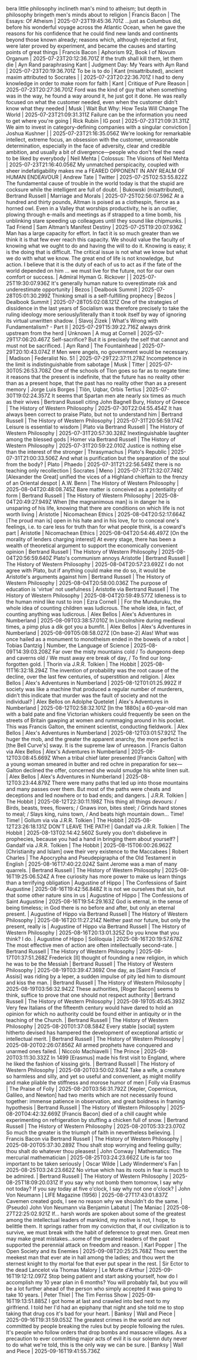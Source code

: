 bera little philosophy inclineth man's mind to atheism; but depth in philosophy bringeth men's minds about to religion | Francis Bacon | The Essays: Of Atheism | 2025-07-23T19:45:36.701Z
…just as Columbus did, before his wonderful voyage across the Atlantic Ocean, when he gave the reasons for his confidence that he could find new lands and continents beyond those known already; reasons which, although rejected at first, were later proved by experiment, and became the causes and starting points of great things | Francis Bacon | Aphorism 92, Book I of Novum Organum | 2025-07-23T20:12:36.701Z
If the truth shall kill them, let them die | Ayn Rand paraphrasing Kant | Judgment Day: My Years with Ayn Rand | 2025-07-23T20:19:36.701Z
To be is to do | Kant (misattributed), ancient maxim attributed to Socrates | | 2025-07-23T20:22:36.701Z
I had to deny knowledge in order to make room for faith | Kant | Critique of Pure Reason | 2025-07-23T20:27:36.701Z
Ford was the kind of guy that when something was in the way, he found a way around it, he just got it done. He was really focused on what the customer needed, even when the customer didn’t know what they needed | Musk | Wait But Why: How Tesla Will Change The World | 2025-07-23T21:09:31.311Z
Failure can be the information you need to get where you're going | Rick Rubin | IG post | 2025-07-23T21:09:31.311Z
We aim to invest in category-defining companies with a singular conviction | Joshua Kushner | | 2025-07-23T21:16:35.056Z
We're looking for remarkable intellect, extreme focus, an obsession with the customer, unreasonable determination, especially in the face of adversity, clear and credible ambition, and usually a bit of divergence—people who don't feel the need to be liked by everybody | Neil Mehta | Colossus: The Visions of Neil Mehta | 2025-07-23T21:16:40.056Z
My unmatched perspicacity, coupled with sheer indefatigability makes me a FEARED OPPONENT IN ANY REALM OF HUMAN ENDEAVOUR | Andrew Tate | Twitter | 2025-07-25T02:53:55.822Z
The fundamental cause of trouble in the world today is that the stupid are cocksure while the intelligent are full of doubt. | Bukowski (misattributed), Bertrand Russell | Marriage and Morals | 2025-07-25T02:56:07.596Z
At a hundred and thirty pounds, Altman is poised as a clothespin, fierce as a horned owl. Even in a Valley that worships productivity, he is an outlier, plowing through e-mails and meetings as if strapped to a time bomb, his unblinking stare speeding up colleagues until they sound like chipmunks. | Tad Friend | Sam Altman’s Manifest Destiny | 2025-07-25T19:20:07.936Z
Man has a large capacity for effort. In fact it is so much greater than we think it is that few ever reach this capacity. We should value the faculty of knowing what we ought to do and having the will to do it. Knowing is easy; it is the doing that is difficult. The critical issue is not what we know but what we do with what we know. The great end of life is not knowledge, but action. I believe that it is the duty of each of us to act as if the fate of the world depended on him ... we must live for the future, not for our own comfort or success. | Admiral Hyman G. Rickover | | 2025-07-25T19:30:07.936Z
It's generally human nature to overestimate risk and underestimate opportunity | Bezos | Dealbook Summit | 2025-07-28T05:01:30.299Z
Thinking small is a self-fulfilling prophecy | Bezos | Dealbook Summit | 2025-07-28T05:02:08.121Z
One of the strategies of dissidence in the last years of Socialism was therefore precisely to take the ruling ideology more seriously/literally than it took itself by way of ignoring its virtual unwritten shadow. | Slavoj Zizek | What's Wrong with Fundamentalism? - Part II | 2025-07-29T15:39:22.716Z
always drink upstream from the herd | Unknown | A mug at Cornell | 2025-07-29T17:06:20.467Z
Self-sacrifice? But it is precisely the self that cannot and must not be sacrificed. | Ayn Rand | The Fountainhead | 2025-07-29T20:10:43.074Z
If Men were angels, no government would be necessary. | Madison | Federalist No. 51 | 2025-07-29T22:37:11.278Z
Incompetence in the limit is indistinguishable from sabotage | Musk | Titter | 2025-07-30T05:26:53.708Z
One of the schools of Tlon goes so far as to negate time: it reasons that the present is indefinite, that the future has no reality other than as a present hope, that the past has no reality other than as a present memory | Jorge Luis Borges | Tlön, Uqbar, Orbis Tertius | 2025-07-30T19:02:24.357Z
It seems that Spartan men ate nearly six times as much as their wives | Bertrand Russell citing John Bagnell Bury, History of Greece | The History of Western Philosophy | 2025-07-30T22:04:55.454Z
It has always been correct to praise Plato, but not to understand him | Bertrand Russell | The History of Western Philosophy | 2025-07-31T20:56:59.174Z
Leisure is essential to wisdom | Plato via Bertrand Russell | The History of Western Philosophy | 2025-07-31T20:57:30.328Z
Inextinguishable laughter among the blessed gods | Homer via Bertrand Russell | The History of Western Philosophy | 2025-07-31T20:59:22.010Z
Justice is nothing else than the interest of the stronger | Thrasymachus | Plato's Republic | 2025-07-31T21:00:33.506Z
And what is purification but the separation of the soul from the body? | Plato | Phaedo | 2025-07-31T21:22:56.549Z
there is no teaching only recollection | Socrates | Meno | 2025-07-31T21:32:07.749Z
[Alexander the Great] unified the vices of a Highland chieftain to the frenzy of an Oriental despot | A.W. Benn | The History of Western Philosophy | 2025-08-04T20:48:08.745Z
Bare matter is conceived as a potentiality of form | Bertrand Russell | The History of Western Philosophy | 2025-08-04T20:49:27.949Z
When [the magnanimous man] is in danger he is unsparing of his life, knowing that there are conditions on which life is not worth living | Aristotle | Nicomachean Ethics | 2025-08-04T20:52:17.664Z
[The proud man is] open in his hate and in his love, for to conceal one's feelings, i.e. to care less for truth than for what people think, is a coward's part | Aristotle | Nicomachean Ethics | 2025-08-04T20:54:46.497Z
[On the morality of lenders charging interest] At every stage, there has been a wealth of theoretical argument to support the economically convenient opinion | Bertrand Russell | The History of Western Philosophy | 2025-08-04T20:56:59.640Z
Plato's communism annoys Aristotle | Bertrand Russell | The History of Western Philosophy | 2025-08-04T20:57:23.692Z
I do not agree with Plato, but if anything could make me do so, it would be Aristotle's arguments against him | Bertrand Russell | The History of Western Philosophy | 2025-08-04T20:58:00.036Z
The purpose of education is 'virtue' not usefulness | Aristotle via Bertrand Russell | The History of Western Philosophy | 2025-08-04T20:59:49.577Z
Idleness is to the human mind like rust to iron | Ezra Cornell | |
For the Munduruku, the whole idea of counting children was ludicrous. The whole idea, in fact, of counting anything was ludicrous. | Alex Bellos | Alex's Adventures in Numberland | 2025-08-09T03:38:57.010Z
In Lincolnshire during medieval times, a pimp plus a dik got you a bumfit. | Alex Bellos | Alex's Adventures in Numberland | 2025-08-09T05:08:58.027Z
[On base-2] Alas! What was once hailed as a monument to monotheism ended in the bowels of a robot | Tobias Dantzig | Number, the Language of Science | 2025-08-09T14:39:03.208Z
Far over the misty mountains cold / To dungeons deep and caverns old / We must away ere break of day, / To find our long-forgotten gold. | Thorin via J.R.R. Tolkien | The Hobbit | 2025-08-11T16:32:18.294Z
The invention of probability was the root cause of the decline, over the last few centuries, of superstition and religion. | Alex Bellos | Alex's Adventures in Numberland | 2025-08-12T01:01:25.992Z
If society was like a machine that produced a regular number of murderers, didn’t this indicate that murder was the fault of society and not the individual? | Alex Bellos on Adolphe Quetelet | Alex's Adventures in Numberland | 2025-08-12T02:58:32.101Z
[In the 1880s] a 60-year-old man with a bald pate and fine Victorian whiskers could frequently be seen on the streets of Britain gawping at women and rummaging around in his pocket. This was Francis Galton, the eminent scientist, conducting fieldwork. | Alex Bellos | Alex's Adventures in Numberland | 2025-08-12T03:01:57.921Z
The huger the mob, and the greater the apparent anarchy, the more perfect is [the Bell Curve's] sway. It is the supreme law of unreason. | Francis Galton via Alex Bellos | Alex's Adventures in Numberland | 2025-08-12T03:08:45.669Z
When a tribal chief later presented [Francis Galton] with a young woman smeared in butter and red ochre in preparation for sex—Galton declined the offer, concerned she would smudge his white linen suit. | Alex Bellos | Alex's Adventures in Numberland | 2025-08-12T03:23:44.879Z
There were many paths that led up into those mountains and many passes over them. But most of the paths were cheats and deceptions and led nowhere or to bad ends; and dangers. | J.R.R. Tolkien | The Hobbit | 2025-08-12T22:30:11.198Z
This thing all things devours: / Birds, beasts, trees, flowers; / Gnaws iron, bites steel; / Grinds hard stones to meal; / Slays king, ruins town, / And beats high mountain down... Time! Time! | Gollum via via J.R.R. Tolkien | The Hobbit | 2025-08-12T23:26:18.131Z
DON'T LEAVE THE PATH! | Gandalf via J.R.R. Tolkien | The Hobbit | 2025-08-13T02:14:42.560Z
Surely you don't disbelieve in prophecies, because you had a hand in bringing them about yourself? | Gandalf via J.R.R. Tolkien | The Hobbit | 2025-08-15T06:00:26.962Z
[Christianity and Islam] owe their very existence to the Maccabees | Robert Charles | The Apocrypha and Pseudepigrapha of the Old Testament in English | 2025-08-16T17:40:22.024Z
Saint Jerome was a man of many quarrels. | Bertrand Russell | The History of Western Philosophy | 2025-08-16T19:25:06.524Z
A free curiosity has more power to make us learn things than a terrifying obligation | Augustine  of Hippo | The Confessions of Saint Augustine | 2025-08-16T19:42:56.848Z
It is not we ourselves that sin, but that some other nature sins in us | Augustine of Hippo | The Confessions of Saint Augustine | 2025-08-16T19:54:29.163Z
God is eternal, in the sense of being timeless; in God there is no before and after, but only an eternal present. | Augustine of Hippo via Bertrand Russell | The History of Western Philosophy | 2025-08-16T20:11:27.214Z
Neither past nor future, but only the present, really is | Augustine of Hippo via Bertrand Russell | The History of Western Philosophy | 2025-08-16T20:13:01.325Z
Do you know that you think? I do. | Augustine of Hippo | Soliloquia | 2025-08-16T20:19:57.678Z
The most effective men of action are often intellectually second-rate. | Bertrand Russell | The History of Western Philosophy | 2025-08-17T01:37:51.268Z
Frederick [II] thought of founding a new religion, in which he was to be the Messiah | Bertrand Russell | The History of Western Philosophy | 2025-08-19T03:39:47.369Z
One day, as [Saint Francis of Assisi] was riding by a leper, a sudden impulse of pity led him to dismount and kiss the man. | Bertrand Russell | The History of Western Philosophy | 2025-08-19T03:56:32.942Z
These authorities, [Roger Bacon] seems to think, suffice to prove that one should not respect authority | Bertrand Russell | The History of Western Philosophy | 2025-08-19T05:45:45.393Z
Very few Italians of the fifteenth century would have dared to hold an opinion for which no authority could be found either in antiquity or in the teaching of the Church. | Bertrand Russell | The History of Western Philosophy | 2025-08-20T01:37:08.584Z
Every stable [social] system hitherto devised has hampered the development of exceptional artistic or intellectual merit. | Bertrand Russell | The History of Western Philosophy | 2025-08-20T02:26:07.856Z
All armed prophets have conquered and unarmed ones failed. | Niccolo Machiavelli | The Prince | 2025-08-20T03:11:30.332Z
In 1499 [Erasmus] made his first visit to England, where he liked the fashion of kissing girls. | Bertrand Russell | The History of Western Philosophy | 2025-08-20T03:50:02.934Z
Take a wife, a creature so harmless and silly, and yet so useful and convenient, as might mollify and make pliable the stiffness and morose humor of men | Folly via Erasmus | The Praise of Folly | 2025-08-20T03:56:31.792Z
[Kepler, Copernicus, Galileo, and Newton] had two merits which are not necessarily found together: immense patience in observation, and great boldness in framing hypothesis | Bertrand Russell | The History of Western Philosophy | 2025-08-20T04:42:32.669Z
[Francis Bacon] died of a chill caught while experimenting on refrigeration by stuffing a chicken full of snow. | Bertrand Russell | The History of Western Philosophy | 2025-08-20T05:33:23.070Z
So much the greater is the triumph of faith in nevertheless believing. | Francis Bacon via Bertrand Russell | The History of Western Philosophy | 2025-08-20T05:37:30.289Z
Thou shalt stop worrying and feeling guilty; thou shalt do whatever thou pleasest | John Conway | Mathematics: The mercurial mathematician | 2025-08-25T03:24:23.662Z
Life is far too important to be taken seriously | Oscar Wilde | Lady Windermere's Fan | 2025-08-25T03:24:23.662Z
No virtue which has its roots in fear is much to be admired. | Bertrand Russell | The History of Western Philosophy | 2025-08-25T18:09:20.031Z
If you say why not bomb them tomorrow, I say why not today? If you say today at five o'clock, I say why not one o'clock? | John Von Neumann | LIFE Magazine (1956) | 2025-08-27T17:43:01.837Z
Cavemen created gods, I see no reason why we shouldn't do the same. | (Pseudo) John Von Neumann via Benjamin Labatut | The Maniac | 2025-08-27T22:25:02.921Z
If... harsh words are spoken about some of the greatest among the intellectual leaders of mankind, my motive is not, I hope, to belittle them. It springs rather from my conviction that, if our civilization is to survive, we must break with the habit of deference to great men. Great men may make great mistakes...some of the greatest leaders of the past supported the perennial attack on freedom and reason. | Karl Popper | The Open Society and its Enemies | 2025-09-08T20:25:25.768Z
Thou wert the meekest man that ever ate in hall among the ladies; and thou wert the sternest knight to thy mortal foe that ever put spear in the rest. | Sir Ector to the dead Lancelot via Thomas Malory | Le Morte d'Arthur | 2025-09-16T19:12:12.097Z
Stop being patient and start asking yourself, how do I accomplish my 10 year plan in 6 months? You will probably fail, but you will be a lot further ahead of the person who simply accepted it was going to take 10 years. | Peter Thiel | The Tim Ferriss Show | 2025-09-16T19:13:51.885Z
I got home at last and crawled into bed next to my girlfriend. I told her I'd had an epiphany that night and she told me to stop taking that drug cos it's bad for your heart. | Banksy | Wall and Piece | 2025-09-16T19:31:59.053Z
The greatest crimes in the world are not committed by people breaking the rules but by people following the rules. It's people who follow orders that drop bombs and massacre villages. As a precaution to ever committing major acts of evil it is our solemn duty never to do what we're told, this is the only way we can be sure. | Banksy | Wall and Piece | 2025-09-16T19:41:55.736Z